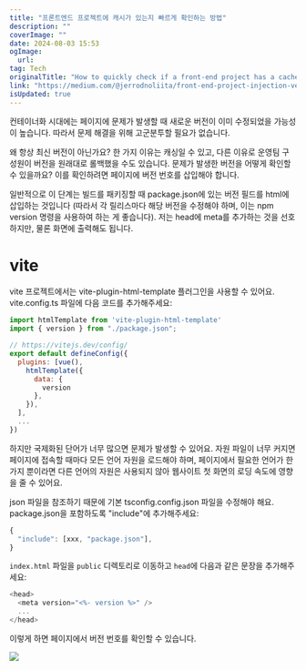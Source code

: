 ```yaml
---
title: "프론트엔드 프로젝트에 캐시가 있는지 빠르게 확인하는 방법"
description: ""
coverImage: ""
date: 2024-08-03 15:53
ogImage: 
  url: 
tag: Tech
originalTitle: "How to quickly check if a front-end project has a cache"
link: "https://medium.com/@jerrodnoliita/front-end-project-injection-version-number-743c29dcd16f"
isUpdated: true
---
```






컨테이너화 시대에는 페이지에 문제가 발생할 때 새로운 버전이 이미 수정되었을 가능성이 높습니다. 따라서 문제 해결을 위해 고군분투할 필요가 없습니다.

왜 항상 최신 버전이 아닌가요? 한 가지 이유는 캐싱일 수 있고, 다른 이유로 운영팀 구성원이 버전을 원래대로 롤백했을 수도 있습니다. 문제가 발생한 버전을 어떻게 확인할 수 있을까요? 이를 확인하려면 페이지에 버전 번호를 삽입해야 합니다.

일반적으로 이 단계는 빌드를 패키징할 때 package.json에 있는 버전 필드를 html에 삽입하는 것입니다 (따라서 각 릴리스마다 해당 버전을 수정해야 하며, 이는 npm version 명령을 사용하여 하는 게 좋습니다). 저는 head에 meta를 추가하는 것을 선호하지만, 물론 화면에 출력해도 됩니다.

# vite

<div class="content-ad"></div>

vite 프로젝트에서는 vite-plugin-html-template 플러그인을 사용할 수 있어요. vite.config.ts 파일에 다음 코드를 추가해주세요:

```js
import htmlTemplate from 'vite-plugin-html-template'
import { version } from "./package.json";

// https://vitejs.dev/config/
export default defineConfig({
  plugins: [vue(),
    htmlTemplate({
      data: {
        version
      },
    }),
  ],
  ...
})
```

하지만 국제화된 단어가 너무 많으면 문제가 발생할 수 있어요. 자원 파일이 너무 커지면 페이지에 접속할 때마다 모든 언어 자원을 로드해야 하며, 페이지에서 필요한 언어가 한 가지 뿐이라면 다른 언어의 자원은 사용되지 않아 웹사이트 첫 화면의 로딩 속도에 영향을 줄 수 있어요.

json 파일을 참조하기 때문에 기본 tsconfig.config.json 파일을 수정해야 해요. package.json을 포함하도록 "include"에 추가해주세요:

```js
{
  "include": [xxx, "package.json"],
}
```

<div class="content-ad"></div>

`index.html` 파일을 `public` 디렉토리로 이동하고 `head`에 다음과 같은 문장을 추가해주세요:

```js
<head>
  <meta version="<%- version %>" />
  ...
</head>
```

이렇게 하면 페이지에서 버전 번호를 확인할 수 있습니다.

<img src="/assets/img/Howtoquicklycheckifafront-endprojecthasacache_0.png" />
